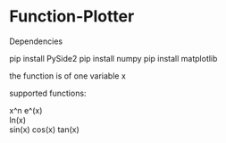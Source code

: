 # Function-Plotter






Dependencies

pip install PySide2
pip install numpy
pip install matplotlib

the function is of one variable x

supported functions:

x^n 
e^(x)   
ln(x)   
sin(x)
cos(x)
tan(x)
